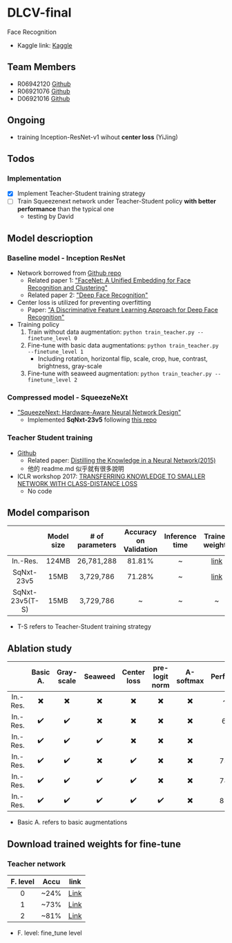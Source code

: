 # DLCV-final
Face Recognition

* Kaggle link: [Kaggle](https://www.kaggle.com/c/2018-spring-dlcv-final-project-2/leaderboard)

## Team Members
* R06942120 [Github](https://github.com/ljn3333)
* R06921076 [Github](https://github.com/YiJingLin)
* D06921016 [Github](https://github.com/davidjaw)

## Ongoing
- training Inception-ResNet-v1 wihout **center loss** (YiJing)

## Todos

### Implementation
- [x] Implement Teacher-Student training strategy
- [ ] Train Squeezenext network under Teacher-Student policy **with better performance** than the typical one
  * testing by David

## Model descrioption

### Baseline model - Inception ResNet
* Network borrowed from [Github repo](https://github.com/davidsandberg/facenet)
  * Related paper 1: ["FaceNet: A Unified Embedding for Face Recognition and Clustering"](https://arxiv.org/abs/1503.03832)
  * Related paper 2: ["Deep Face Recognition"](http://www.robots.ox.ac.uk/~vgg/publications/2015/Parkhi15/parkhi15.pdf)
* Center loss is utilized for preventing overfitting
  * Paper: ["A Discriminative Feature Learning Approach for Deep Face Recognition"](http://ydwen.github.io/papers/WenECCV16.pdf)
* Training policy
  1. Train without data augmentation: `python train_teacher.py --finetune_level 0`
  2. Fine-tune with basic data augmentations: `python train_teacher.py --finetune_level 1`
      * Including rotation, horizontal flip, scale, crop, hue, contrast, brightness, gray-scale
  3. Fine-tune with seaweed augmentation: `python train_teacher.py --finetune_level 2`

### Compressed model - SqueezeNeXt
* ["SqueezeNext: Hardware-Aware Neural Network Design"](https://arxiv.org/abs/1803.10615)
  * Implemented **SqNxt-23v5** following [this repo](https://github.com/amirgholami/SqueezeNext)

### Teacher Student training
* [Github](https://github.com/EricHe98/Teacher-Student-Training)
  * Related paper: [Distilling the Knowledge in a Neural Network(2015)](https://arxiv.org/abs/1503.02531?context=cs)
  * 他的 readme.md 似乎就有很多說明
* ICLR workshop 2017: [TRANSFERRING KNOWLEDGE TO SMALLER NETWORK
WITH CLASS-DISTANCE LOSS](https://openreview.net/pdf?id=ByXrfaGFe)
  * No code

## Model comparison

|  | Model size | # of parameters | Accuracy on Validation | Inference time | Trained weights |
| :--------: | :--------: | :--------: | :--------: | :--------: | :--------: |
| In.-Res. | 124MB | 26,781,288 | 81.81% | ~ | [link](https://drive.google.com/file/d/1Rah5wttPwvI-LN_lE_NebjUJRZZfdhAx/view?usp=sharing) |
| SqNxt-23v5 | 15MB     | 3,729,786     | 71.28% | ~ | [link](https://drive.google.com/file/d/1RVldAcPByJBN5eS551xxEAaA49Rlzv39/view?usp=sharing) |
| SqNxt-23v5(T-S) | 15MB     | 3,729,786     | ~ | ~ | ~ |

* T-S refers to Teacher-Student training strategy

## Ablation study
|  | Basic A. | Gray-scale | Seaweed | Center loss | pre-logit norm | A-softmax | Performance |
| :--------: | :--------: | :--------: | :--------: | :--------: | :--------: | :--------: | :--------: |
| In.-Res. | :heavy_multiplication_x: | :heavy_multiplication_x: | :heavy_multiplication_x: | :heavy_multiplication_x: | :heavy_multiplication_x: | :heavy_multiplication_x: | ~30% |
| In.-Res. | :heavy_check_mark: | :heavy_check_mark: | :heavy_multiplication_x: | :heavy_multiplication_x: | :heavy_multiplication_x: | :heavy_multiplication_x: | 67.4% |
| In.-Res. | :heavy_check_mark: | :heavy_check_mark: | :heavy_check_mark: | :heavy_multiplication_x: | :heavy_multiplication_x: | :heavy_multiplication_x: | 72% |
| In.-Res. | :heavy_check_mark: | :heavy_check_mark: | :heavy_multiplication_x: | :heavy_check_mark: | :heavy_multiplication_x: | :heavy_multiplication_x: | 75.75% |
| In.-Res. | :heavy_check_mark: | :heavy_check_mark: | :heavy_check_mark: | :heavy_check_mark: | :heavy_multiplication_x: | :heavy_multiplication_x: | 78.11% |
| In.-Res. | :heavy_check_mark: | :heavy_check_mark: | :heavy_check_mark: | :heavy_check_mark: | :heavy_check_mark: | :heavy_multiplication_x: | 81.81% |

* Basic A. refers to basic augmentations

## Download trained weights for fine-tune
### Teacher network
| F. level | Accu | link |
| :--------: | :--------: | :--------: |
| 0 | ~24% | [Link](https://drive.google.com/file/d/1U-f09BeV1YZeqPTt8Hs_DgE70Y9h_rM1/view?usp=sharing) |
| 1 | ~73% | [Link](https://drive.google.com/file/d/17ct_unH0p8LsExAi2hX4PVG3Fsczfa21/view?usp=sharing) |
| 2 | ~81% | [Link](https://drive.google.com/file/d/1N6FiuA-3xj9r0uy-zXbwFaOHR8qiqza-/view?usp=sharing) |

* F. level: fine_tune level
